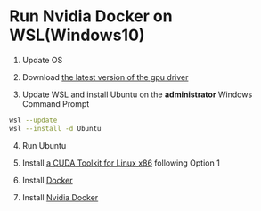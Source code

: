 # Run Nvidia Docker on WSL(Windows10)

1. Update OS

2. Download [the latest version of the gpu driver](https://www.nvidia.com/Download/index.aspx?lang=en-us)

3. Update WSL and install Ubuntu on the **administrator**  Windows Command Prompt

```bash
wsl --update
wsl --install -d Ubuntu
```

4. Run Ubuntu

5. Install [a CUDA Toolkit for Linux x86](https://docs.nvidia.com/cuda/wsl-user-guide/index.html#cuda-support-for-wsl2) following Option 1

5. Install [Docker](https://docs.docker.com/engine/install/ubuntu/#install-using-the-repository)

6. Install [Nvidia Docker]()


